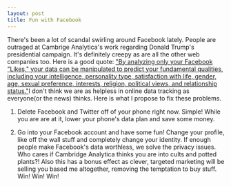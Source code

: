 ```yaml
---
layout: post
title: Fun with Facebook
---
```

There's been a lot of scandal swirling around Facebook lately.  People are outraged at Cambrige Analytica's work regarding Donald Trump's 
presidential campaign.  It's definitely creepy as are all the other web companies too.  Here is a good quote:
<a href="https://www.nbcnews.com/think/opinion/facebook-data-breach-scandal-our-own-making-legally-there-s-ncna862211">"By analyzing only your Facebook "Likes," your data can be manipulated to predict your fundamental qualities, including your intelligence,
personality type, satisfaction with life, gender, age, sexual preference, interests, religion, political views, and relationship status."</a>I don't think we are as helpless in online data tracking as everyone(or the news) thinks.  Here is what I propose to fix these problems.<br>

1. Delete Facebook and Twitter off of your phone right now.  Simple! While you are are at it, lower your phone's data plan and save some money.

2. Go into your Facebook account and have some fun! Change your profile, like off the wall stuff and completely change your identity.  If enough people make Facebook's data worthless, we solve the privacy issues. Who cares if Cambridge Analytica thinks you are into cults and potted plants?! Also this has a bonus effect as clever, targeted marketing will be selling you based   me altogether, removing the temptation to buy stuff.
Win! Win! Win! 
